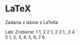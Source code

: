 # LaTeX
Zadania z labów z LaTeXa

Lab:    Zrobione:
1        1, 2
2        1, 2
3        1,  ,3
4        
5        1, 2, 3, 4, 5, 6, 7
6   
